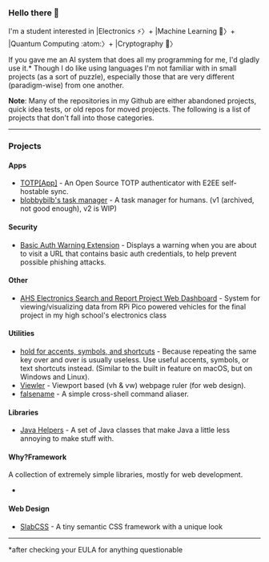 ### Hello there 👀
I'm a student interested in |Electronics ⚡️〉+ |Machine Learning 🤖〉+ |Quantum Computing :atom:〉+ |Cryptography 🔐〉

If you gave me an AI system that does all my programming for me, I'd gladly use it.* Though I do like using languages I'm not familiar with in small projects (as a sort of puzzle), especially those that are very different (paradigm-wise) from one another.

**Note**: Many of the repositories in my Github are either abandoned projects, quick idea tests, or old repos for moved projects. The following is a list of projects that don't fall into those categories.

---

### Projects

#### Apps
- [TOTP[App]](https://github.com/blobbybilb/TOTP-App) - An Open Source TOTP authenticator with E2EE self-hostable sync.
- [blobbybilb's task manager](https://github.com/blobbybilb/task-manager) - A task manager for humans. (v1 (archived, not good enough), v2 is WIP)

#### Security
- [Basic Auth Warning Extension](https://github.com/blobbybilb/basic-auth-warning-extension) - Displays a warning when you are about to visit a URL that contains basic auth credentials, to help prevent possible phishing attacks.

#### Other
- [AHS Electronics Search and Report Project Web Dashboard](https://github.com/blobbybilb/AHS-EW-SAR-dashboard) - System for viewing/visualizing data from RPi Pico powered vehicles for the final project in my high school's electronics class

#### Utilities
- [hold for accents, symbols, and shortcuts](https://github.com/blobbybilb/hold-for-accents-symbols-shortcuts) - Because repeating the same key over and over is usually useless. Use useful accents, symbols, or text shortcuts instead. (Similar to the built in feature on macOS, but on Windows and Linux).
- [Viewler](https://github.com/blobbybilb/viewler) - Viewport based (vh & vw) webpage ruler (for web design).
- [falsename](https://github.com/blobbybilb/falsename) - A simple cross-shell command aliaser.

#### Libraries
- [Java Helpers](https://github.com/blobbybilb/java-helpers) - A set of Java classes that make Java a little less annoying to make stuff with.

#### Why?Framework
A collection of extremely simple libraries, mostly for web development.

- 


#### Web Design
- [SlabCSS](https://github.com/blobbybilb/slabcss) - A tiny semantic CSS framework with a unique look

---

*after checking your EULA for anything questionable

<!--
90% of the performance with 10% of the effort > 10% more performance with 9x more effort

- 🔭 I’m currently working on ...
- 🌱 I’m currently learning ...
- 👯 I’m looking to collaborate on ...
- 🤔 I’m looking for help with ...
- 💬 Ask me about ...
- 📫 How to reach me: ...
- ⚡ Fun fact: ...
-->
